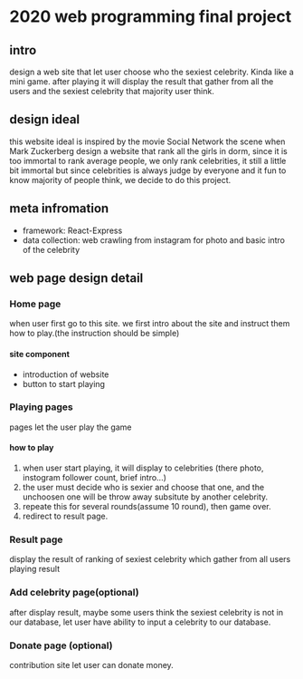# 2020 web programming final project

## intro
design a web site that let user choose who the sexiest celebrity. Kinda like a mini game. after playing it will display the result that gather from all the users and the sexiest celebrity that majority user think.

## design ideal
this website ideal is inspired by the movie Social Network the scene when Mark Zuckerberg design a website that rank all the girls in dorm, since it is too immortal to rank average people, we only rank celebrities, it still a little bit immortal but since celebrities is always judge by everyone and it fun to know majority of people think, we decide to do this project.

## meta infromation
* framework: React-Express
* data collection: web crawling from instagram for photo and basic intro of the celebrity

## web page design detail
### Home page
when user first go to this site. we first intro about the site and instruct them how to play.(the instruction should be simple)
#### site component
* introduction of website
* button to start playing

### Playing pages
pages let the user play the game
#### how to play
1. when user start playing, it will display to celebrities (there photo, instogram follower count, brief intro...)
2. the user must decide who is sexier and choose that one, and the unchoosen one will be throw away subsitute by another celebrity.
3.  repeate this for several rounds(assume 10 round), then game over.
4.  redirect to result page.

### Result page
display the result of ranking of sexiest celebrity which gather from all users playing result

### Add celebrity page(optional)
after display result, maybe some users think the sexiest celebrity is not in our database, let user have ability to input a celebrity to our database.

### Donate page (optional)
contribution site let user can donate money.